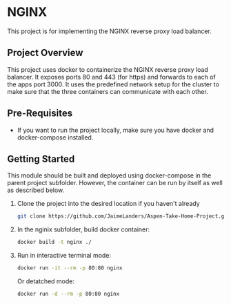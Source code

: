# NGINX 
This project is for implementing the NGINX reverse proxy load balancer. 


## Project Overview
This project uses docker to containerize the NGINX reverse proxy load balancer. It exposes ports 80 and 443 (for https) and forwards to each of the apps port 3000.  It uses the predefined network setup for the cluster to make sure that the three containers can communicate with each other.    


## Pre-Requisites 
- If you want to run the project locally, make sure you have docker and docker-compose installed.


## Getting Started
This module should be built and deployed using docker-compose in the parent project subfolder.  However, the container can be run by itself as well as described below. 

1. Clone the project into the desired location if you haven't already

    ```bash
    git clone https://github.com/JaimeLanders/Aspen-Take-Home-Project.git
    ```

2. In the nginix subfolder, build  docker container:
   
   ```bash
   docker build -t nginx ./
   ```
3. Run in interactive terminal mode:

   ```bash 
   docker run -it --rm -p 80:80 nginx  
   ```

    Or detatched mode:

   ```bash
   docker run -d --rm -p 80:80 nginx  
   ```
